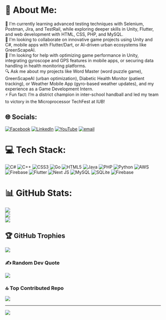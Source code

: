 # 💫 About Me:
🌱 I'm currently learning advanced testing techniques with Selenium, Postman, Jira, and TestRail, while exploring deeper skills in Unity, Flutter, and web development with HTML, CSS, PHP, and MySQL.<br>👥 I'm looking to collaborate on innovative game projects using Unity and C#, mobile apps with Flutter/Dart, or AI-driven urban ecosystems like GreenScapeAI.<br>🌟 I'm looking for help with optimizing game performance in Unity, integrating gyroscope and GPS features in mobile apps, or securing data handling in health monitoring platforms.<br>🔍 Ask me about my projects like Word Master (word puzzle game), GreenScapeAI (urban optimization), Diabetic Health Monitor (patient tracking), or Weather Mobile App (gyro-based weather updates), and my experience as a Game Development Intern.<br>⚡ Fun fact: I’m a district champion in inter-school handball and led my team to victory in the Microprocessor TechFest at IUB!


## 🌐 Socials:
[![Facebook](https://img.shields.io/badge/Facebook-%231877F2.svg?logo=Facebook&logoColor=white)](https://facebook.com/https://www.facebook.com/ahsanul.amin.shanto.2025/) [![LinkedIn](https://img.shields.io/badge/LinkedIn-%230077B5.svg?logo=linkedin&logoColor=white)](https://linkedin.com/in/https://www.linkedin.com/in/ahsanul-amin-shanto/) [![YouTube](https://img.shields.io/badge/YouTube-%23FF0000.svg?logo=YouTube&logoColor=white)](https://youtube.com/@https://www.youtube.com/@ahsanulaminshanto1810) [![email](https://img.shields.io/badge/Email-D14836?logo=gmail&logoColor=white)](mailto:ahsanulaminshanto@gmail.com) 

# 💻 Tech Stack:
![C#](https://img.shields.io/badge/c%23-%23239120.svg?style=for-the-badge&logo=csharp&logoColor=white) ![C++](https://img.shields.io/badge/c++-%2300599C.svg?style=for-the-badge&logo=c%2B%2B&logoColor=white) ![CSS3](https://img.shields.io/badge/css3-%231572B6.svg?style=for-the-badge&logo=css3&logoColor=white) ![Go](https://img.shields.io/badge/go-%2300ADD8.svg?style=for-the-badge&logo=go&logoColor=white) ![HTML5](https://img.shields.io/badge/html5-%23E34F26.svg?style=for-the-badge&logo=html5&logoColor=white) ![Java](https://img.shields.io/badge/java-%23ED8B00.svg?style=for-the-badge&logo=openjdk&logoColor=white) ![PHP](https://img.shields.io/badge/php-%23777BB4.svg?style=for-the-badge&logo=php&logoColor=white) ![Python](https://img.shields.io/badge/python-3670A0?style=for-the-badge&logo=python&logoColor=ffdd54) ![AWS](https://img.shields.io/badge/AWS-%23FF9900.svg?style=for-the-badge&logo=amazon-aws&logoColor=white) ![Firebase](https://img.shields.io/badge/firebase-%23039BE5.svg?style=for-the-badge&logo=firebase) ![Flutter](https://img.shields.io/badge/Flutter-%2302569B.svg?style=for-the-badge&logo=Flutter&logoColor=white) ![Next JS](https://img.shields.io/badge/Next-black?style=for-the-badge&logo=next.js&logoColor=white) ![MySQL](https://img.shields.io/badge/mysql-4479A1.svg?style=for-the-badge&logo=mysql&logoColor=white) ![SQLite](https://img.shields.io/badge/sqlite-%2307405e.svg?style=for-the-badge&logo=sqlite&logoColor=white) ![Firebase](https://img.shields.io/badge/firebase-a08021?style=for-the-badge&logo=firebase&logoColor=ffcd34)
# 📊 GitHub Stats:
![](https://github-readme-stats.vercel.app/api?username=AhsanulAminShanto&theme=dark&hide_border=false&include_all_commits=true&count_private=true)<br/>
![](https://nirzak-streak-stats.vercel.app/?user=AhsanulAminShanto&theme=dark&hide_border=false)<br/>
![](https://github-readme-stats.vercel.app/api/top-langs/?username=AhsanulAminShanto&theme=dark&hide_border=false&include_all_commits=true&count_private=true&layout=compact)

## 🏆 GitHub Trophies
![](https://github-profile-trophy.vercel.app/?username=AhsanulAminShanto&theme=radical&no-frame=false&no-bg=true&margin-w=4)

### ✍️ Random Dev Quote
![](https://quotes-github-readme.vercel.app/api?type=horizontal&theme=radical)

### 🔝 Top Contributed Repo
![](https://github-contributor-stats.vercel.app/api?username=AhsanulAminShanto&limit=5&theme=dark&combine_all_yearly_contributions=true)

---
[![](https://visitcount.itsvg.in/api?id=AhsanulAminShanto&icon=0&color=0)](https://visitcount.itsvg.in)

<!-- Proudly created with GPRM ( https://gprm.itsvg.in ) -->
